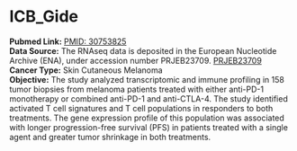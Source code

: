 # ICB_Gide

**Pubmed Link:** [PMID: 30753825](https://pubmed.ncbi.nlm.nih.gov/30753825/)  
**Data Source:** The RNAseq data is deposited in the European Nucleotide Archive (ENA), under accession number PRJEB23709. [PRJEB23709](https://www.ebi.ac.uk/ena/browser/view/PRJEB23709?show=reads)  
**Cancer Type:** Skin Cutaneous Melanoma  
**Objective:** The study analyzed transcriptomic and immune profiling in 158 tumor biopsies from melanoma patients treated with either anti-PD-1 monotherapy or combined anti-PD-1 and anti-CTLA-4. The study identified activated T cell signatures and T cell populations in responders to both treatments. The gene expression profile of this population was associated with longer progression-free survival (PFS) in patients treated with a single agent and greater tumor shrinkage in both treatments.



